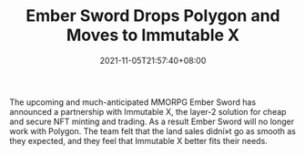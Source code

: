 ﻿---
title: "Ember Sword Drops Polygon and Moves to Immutable X"
date: 2021-11-05T21:57:40+08:00
lastmod: 2021-11-05T16:45:40+08:00
draft: false
authors: ["Elga"]
description: "The upcoming and much-anticipated MMORPG Ember Sword has announced a partnership with Immutable X, the layer-2 solution for cheap and secure NFT minting and trading. As a result Ember Sword will no longer work with Polygon. The team felt that the land sales didní»t go as smooth as they expected, and they feel that Immutable X better fits their needs."
featuredImage: "ember-sword-drops-polygon-and-moves-to-immutable-x.png"
tags: ["Strategy Games","Play to Earn"]
categories: ["news"]
news: ["Strategy Games"]
weight: 
lightgallery: true
pinned: false
recommend: false
recommend1: false
---

The upcoming and much-anticipated MMORPG Ember Sword has announced a partnership with Immutable X, the layer-2 solution for cheap and secure NFT minting and trading. As a result Ember Sword will no longer work with Polygon. The team felt that the land sales didní»t go as smooth as they expected, and they feel that Immutable X better fits their needs.

<!--more-->

